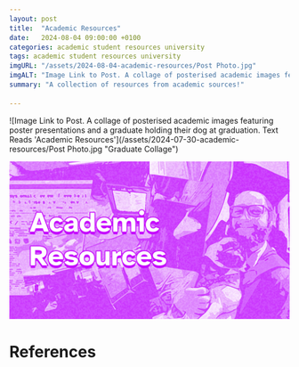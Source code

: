```yaml
---
layout: post
title:  "Academic Resources"
date:   2024-08-04 09:00:00 +0100
categories: academic student resources university
tags: academic student resources university
imgURL: "/assets/2024-08-04-academic-resources/Post Photo.jpg"
imgALT: "Image Link to Post. A collage of posterised academic images featuring poster presentations and a graduate holding their dog at graduation. Text Reads 'Academic Resources'"
summary: "A collection of resources from academic sources!"

---
```

![Image Link to Post. A collage of posterised academic images featuring poster presentations and a graduate holding their dog at graduation. Text Reads 'Academic Resources'](/assets/2024-07-30-academic-resources/Post Photo.jpg "Graduate Collage")

![Image Link to Post. A collage of posterised academic images featuring poster presentations and a graduate holding their dog at graduation. Text Reads 'Academic Resources'](/assets/2024-08-04-academic-resources/Post%20Photo.jpg "Young author by PC")



# References

